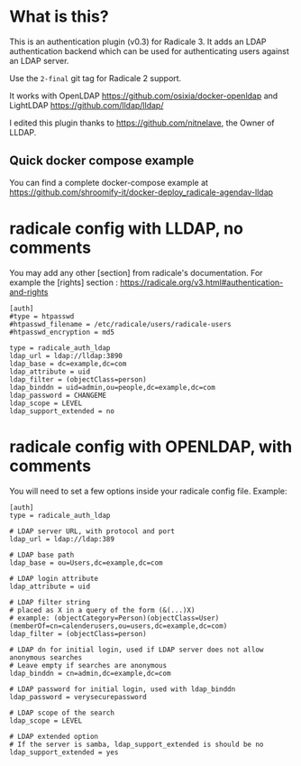 # What is this?
This is an authentication plugin (v0.3) for Radicale 3. It adds an LDAP authentication backend which can be used for authenticating users against an LDAP server.

Use the `2-final` git tag for Radicale 2 support.

It works with OpenLDAP https://github.com/osixia/docker-openldap and LightLDAP https://github.com/lldap/lldap/

I edited this plugin thanks to https://github.com/nitnelave, the Owner of LLDAP.

## Quick docker compose example
You can find a complete docker-compose example at https://github.com/shroomify-it/docker-deploy_radicale-agendav-lldap

# radicale config with LLDAP, no comments
You may add any other [section] from radicale's documentation.
For example the [rights] section : https://radicale.org/v3.html#authentication-and-rights

```
[auth]
#type = htpasswd
#htpasswd_filename = /etc/radicale/users/radicale-users
#htpasswd_encryption = md5

type = radicale_auth_ldap
ldap_url = ldap://lldap:3890  
ldap_base = dc=example,dc=com
ldap_attribute = uid
ldap_filter = (objectClass=person)
ldap_binddn = uid=admin,ou=people,dc=example,dc=com
ldap_password = CHANGEME
ldap_scope = LEVEL
ldap_support_extended = no
```


# radicale config with OPENLDAP, with comments
You will need to set a few options inside your radicale config file. Example:

```
[auth]
type = radicale_auth_ldap

# LDAP server URL, with protocol and port
ldap_url = ldap://ldap:389

# LDAP base path
ldap_base = ou=Users,dc=example,dc=com

# LDAP login attribute
ldap_attribute = uid

# LDAP filter string
# placed as X in a query of the form (&(...)X)
# example: (objectCategory=Person)(objectClass=User)(memberOf=cn=calenderusers,ou=users,dc=example,dc=com)
ldap_filter = (objectClass=person)

# LDAP dn for initial login, used if LDAP server does not allow anonymous searches
# Leave empty if searches are anonymous
ldap_binddn = cn=admin,dc=example,dc=com

# LDAP password for initial login, used with ldap_binddn
ldap_password = verysecurepassword

# LDAP scope of the search
ldap_scope = LEVEL

# LDAP extended option
# If the server is samba, ldap_support_extended is should be no
ldap_support_extended = yes
```
